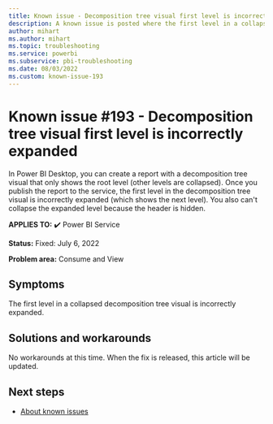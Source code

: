 ```yaml
---
title: Known issue - Decomposition tree visual first level is incorrectly expanded
description: A known issue is posted where the first level in a collapsed decomposition tree visual is incorrectly expanded.
author: mihart
ms.author: mihart
ms.topic: troubleshooting  
ms.service: powerbi
ms.subservice: pbi-troubleshooting
ms.date: 08/03/2022
ms.custom: known-issue-193
---
```


# Known issue #193 - Decomposition tree visual first level is incorrectly expanded

In Power BI Desktop, you can create a report with a decomposition tree visual that only shows the root level (other levels are collapsed). Once you publish the report to the service, the first level in the decomposition tree visual is incorrectly expanded (which shows the next level).  You also can't collapse the expanded level because the header is hidden.

**APPLIES TO:** ✔️ Power BI Service

**Status:** Fixed: July 6, 2022

**Problem area:** Consume and View


## Symptoms

The first level in a collapsed decomposition tree visual is incorrectly expanded.

## Solutions and workarounds

No workarounds at this time.  When the fix is released, this article will be updated.

## Next steps

- [About known issues](power-bi-known-issues.md)

